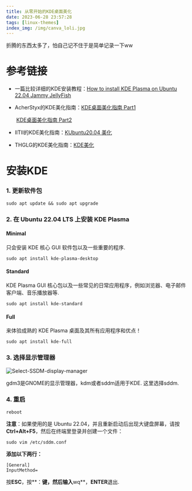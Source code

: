 ```yaml
---
title: 从零开始的KDE桌面美化
date: 2023-06-28 23:57:28
tags: [linux-themes]
index_img: /img/canva_loli.jpg
---
```




折腾的东西太多了，怕自己记不住于是简单记录一下ww



# 参考链接

- 一篇比较详细的KDE安装教程：[How to install KDE Plasma on Ubuntu 22.04 Jammy JellyFish](https://linux.how2shout.com/how-to-install-kde-plasma-on-ubuntu-22-04-jammy-jellyfish/ )

- AcherStyx的KDE美化指南：[KDE桌面美化指南 Part1](https://acherstyx.github.io/2020/06/30/KDE%E6%A1%8C%E9%9D%A2%E7%BE%8E%E5%8C%96%E6%8C%87%E5%8D%97/)

  ​                                                [KDE桌面美化指南 Part2](https://acherstyx.github.io/2021/02/20/KDE%E6%A1%8C%E9%9D%A2%E7%BE%8E%E5%8C%96%E6%8C%87%E5%8D%97-2/) 

- IITII的KDE美化指南：[KUbuntu20.04 美化](https://iitii.github.io/2020/08/19/1/ )
- THGLG的KDE美化指南：[KDE美化](https://libhitchhiker.eu.org/solution/eyecandy/eyecandy-kde/#%E6%95%88%E6%9E%9C%E9%A2%84%E8%A7%88)



# 安装KDE

### 1. 更新软件包

```
sudo apt update && sudo apt upgrade
```

### 2. 在 Ubuntu 22.04 LTS 上安装 KDE Plasma

#### Minimal

只会安装 KDE 核心 GUI 软件包以及一些重要的程序.

```
sudo apt install kde-plasma-desktop
```

#### Standard

KDE Plasma GUI 核心包以及一些常见的日常应用程序，例如浏览器、电子邮件客户端、音乐播放器等.

```
sudo apt install kde-standard
```

#### Full

来体验成熟的 KDE Plasma 桌面及其所有应用程序和优点！

```
sudo apt install kde-full
```

### 3. 选择显示管理器

![Select-SSDM-display-manager](/_posts/从零开始的KDE桌面美化/Select-SSDM-display-manager.png)

gdm3是GNOME的显示管理器，kdm或者sddm适用于KDE. 这里选择sddm.

### 4. 重启

```
reboot
```

**注意**：如果使用的是 Ubuntu 22.04，并且重新启动后出现大键盘屏幕，请按**Ctrl+Alt+F5**，然后在终端里登录并创建一个文件：

```
sudo vim /etc/sddm.conf
```

**添加以下两行：**

```
[General]
InputMethod=
```

按**ESC**，按**：**键，然后输入**wq**，**ENTER**退出.

